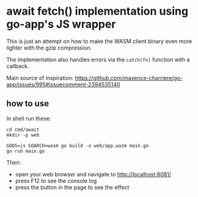 # await fetch() implementation using go-app's JS wrapper

This is just an attempt on how to make the WASM client binary even more lighter with the gzip compression.

The implementation also handles errors via the `catch(fn)` function with a callback.

Main source of inspiration: https://github.com/maxence-charriere/go-app/issues/995#issuecomment-2394535140


## how to use

In shell run these:

```
cd cmd/await
mkdir -p web

GOOS=js GOARCH=wasm go build -o web/app.wasm main.go
go run main.go
```

Then:

+ open your web browser and navigate to [http://localhost:8081/](http://localhost:8081/)
+ press F12 to see the console log
+ press the button in the page to see the effect
